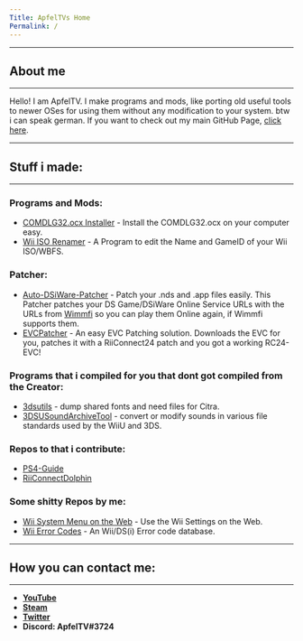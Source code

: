 ```yaml
---
Title: ApfelTVs Home
Permalink: /
---
```

----------------------
## About me
----------------------
Hello! I am ApfelTV. I make programs and mods, like porting old useful tools to newer OSes for using them without any modification to your system. btw i can speak german. If you want to check out my main GitHub Page, [click here](https://github.com/ApfelTV).

-----------------------
## Stuff i made:
-----------------------
### Programs and Mods:
- [COMDLG32.ocx Installer](https://github.com/ApfelTV/COMDLG32-Installer/releases/latest) - Install the COMDLG32.ocx on your computer easy.
- [Wii ISO Renamer](https://github.com/ApfelTV/Wii-ISO-Renamer-mod/releases/latest/) - A Program to edit the Name and GameID of your Wii ISO/WBFS.

### Patcher:
- [Auto-DSiWare-Patcher](https://github.com/ApfelTV/Auto-DSiWare-Patcher/releases/latest/) - Patch your .nds and .app files easily. This Patcher patches your DS Game/DSiWare Online Service URLs with the URLs from [Wimmfi](http://wimmfi.de) so you can play them Online again, if Wimmfi supports them.
- [EVCPatcher](https://github.com/ApfelTV/EVCPatcher/releases/latest/) - An easy EVC Patching solution. Downloads the EVC for you, patches it with a RiiConnect24 patch and you got a working RC24-EVC!

### Programs that i compiled for you that dont got compiled from the Creator:
- [3dsutils](https://github.com/ApfelTV/3dsutils/releases/latest/) - dump shared fonts and need files for Citra.
- [3DSUSoundArchiveTool](https://github.com/ApfelTV/3DSUSoundArchiveTool/releases/latest/) - convert or modify sounds in various file standards used by the WiiU and 3DS. 

### Repos to that i contribute:
- [PS4-Guide](https://multimegamander.github.io/Ps4-Guide/)
- [RiiConnectDolphin](https://dismissedguy.github.io/)

### Some shitty Repos by me:
- [Wii System Menu on the Web](https://apfeltv.github.io/wii-sysmenu/) - Use the Wii Settings on the Web.
- [Wii Error Codes](https://github.com/ApfelTV/Wii-Error-Documentation/) - An Wii/DS(i) Error code database.

-----------------------
## How you can contact me:
-----------------------
- **[YouTube](https://www.youtube.com/channel/UCOLOj2NmNeoVxDDm-5s9pZA/)**
- **[Steam](https://steamcommunity.com/id/ApfelTV)** 
- **[Twitter](https://twitter.com/RealApfel/)**
- **Discord: ApfelTV#3724**
